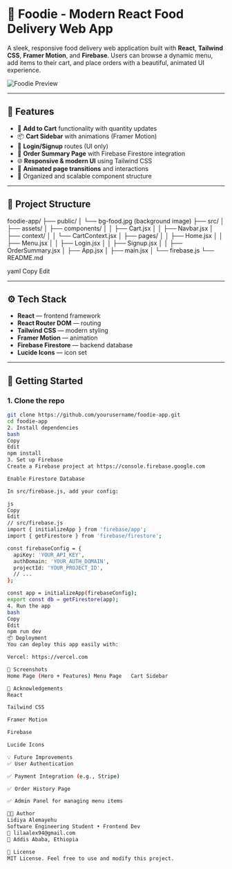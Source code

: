 # 🍔 Foodie - Modern React Food Delivery Web App

A sleek, responsive food delivery web application built with **React**, **Tailwind CSS**, **Framer Motion**, and **Firebase**. Users can browse a dynamic menu, add items to their cart, and place orders with a beautiful, animated UI experience.

![Foodie Preview](./public/preview.png)

---

## 🚀 Features

- 🛒 **Add to Cart** functionality with quantity updates
- 📦 **Cart Sidebar** with animations (Framer Motion)
- 🔐 **Login/Signup** routes (UI only)
- 🧾 **Order Summary Page** with Firebase Firestore integration
- 🌐 **Responsive & modern UI** using Tailwind CSS
- 🔄 **Animated page transitions** and interactions
- 📁 Organized and scalable component structure

---

## 📂 Project Structure

foodie-app/
├── public/
│ └── bg-food.jpg (background image)
├── src/
│ ├── assets/
│ ├── components/
│ │ ├── Cart.jsx
│ │ ├── Navbar.jsx
│ ├── context/
│ │ └── CartContext.jsx
│ ├── pages/
│ │ ├── Home.jsx
│ │ ├── Menu.jsx
│ │ ├── Login.jsx
│ │ ├── Signup.jsx
│ │ ├── OrderSummary.jsx
│ ├── App.jsx
│ ├── main.jsx
│ └── firebase.js
└── README.md

yaml
Copy
Edit

---

## ⚙️ Tech Stack

- **React** — frontend framework
- **React Router DOM** — routing
- **Tailwind CSS** — modern styling
- **Framer Motion** — animation
- **Firebase Firestore** — backend database
- **Lucide Icons** — icon set

---

## 🧪 Getting Started

### 1. Clone the repo

```bash
git clone https://github.com/yourusername/foodie-app.git
cd foodie-app
2. Install dependencies
bash
Copy
Edit
npm install
3. Set up Firebase
Create a Firebase project at https://console.firebase.google.com

Enable Firestore Database

In src/firebase.js, add your config:

js
Copy
Edit
// src/firebase.js
import { initializeApp } from 'firebase/app';
import { getFirestore } from 'firebase/firestore';

const firebaseConfig = {
  apiKey: 'YOUR_API_KEY',
  authDomain: 'YOUR_AUTH_DOMAIN',
  projectId: 'YOUR_PROJECT_ID',
  // ...
};

const app = initializeApp(firebaseConfig);
export const db = getFirestore(app);
4. Run the app
bash
Copy
Edit
npm run dev
📦 Deployment
You can deploy this app easily with:

Vercel: https://vercel.com

📸 Screenshots
Home Page (Hero + Features)	Menu Page	Cart Sidebar

🙌 Acknowledgements
React

Tailwind CSS

Framer Motion

Firebase

Lucide Icons

💡 Future Improvements
✅ User Authentication

✅ Payment Integration (e.g., Stripe)

✅ Order History Page

✅ Admin Panel for managing menu items

🧑‍💻 Author
Lidiya Alemayehu
Software Engineering Student • Frontend Dev
📧 lilaalex94@gmail.com
📍 Addis Ababa, Ethiopia

📝 License
MIT License. Feel free to use and modify this project.
